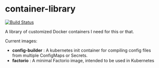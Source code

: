 # container-library

[![Build Status](https://travis-ci.org/proegssilb/container-library.svg?branch=master)](https://travis-ci.org/proegssilb/container-library)

A library of customized Docker containers I need for this or that.

Current images:
  - **config-builder** : A kubernetes init container for compiling config files from multiple ConfigMaps or Secrets.
  - **factorio** : A minimal Factorio image, intended to be used in Kubernetes

